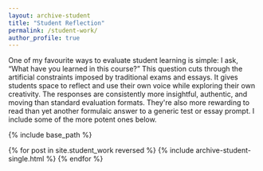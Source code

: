 ```yaml
---
layout: archive-student
title: "Student Reflection"
permalink: /student-work/
author_profile: true
---
```


One of my favourite ways to evaluate student learning is simple: I ask, “What have you learned in this course?” This question cuts through the artificial constraints imposed by traditional exams and essays. It gives students space to reflect and use their own voice while exploring their own creativity. The responses are consistently more insightful, authentic, and moving than standard evaluation formats. They're also more rewarding to read than yet another formulaic answer to a generic test or essay prompt. I include some of the more potent ones below.  


{% include base_path %}

{% for post in site.student_work reversed %}
  {% include archive-student-single.html %}
{% endfor %}
